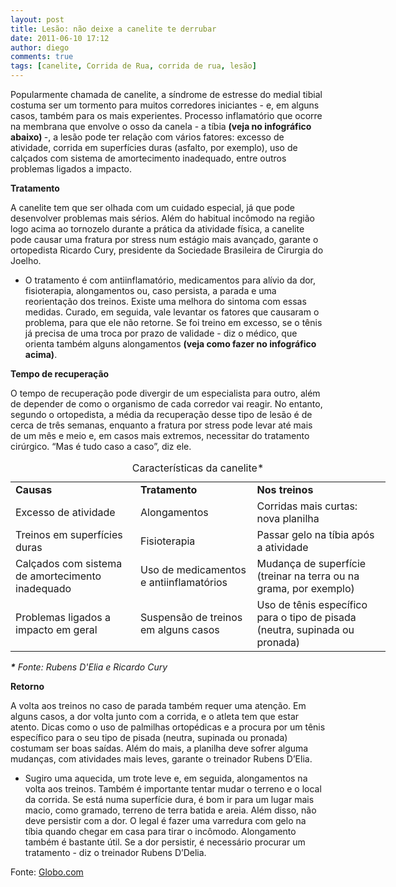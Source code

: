 ```yaml
---
layout: post
title: Lesão: não deixe a canelite te derrubar
date: 2011-06-10 17:12
author: diego
comments: true
tags: [canelite, Corrida de Rua, corrida de rua, lesão]
---
```

<div>

Popularmente chamada de canelite, a síndrome de estresse do medial tibial costuma ser um tormento para muitos corredores iniciantes - e, em alguns casos, também para os mais experientes. Processo inflamatório que ocorre na membrana que envolve o osso da canela - a tíbia <strong>(veja no infográfico abaixo) </strong>-, a lesão pode ter relação com vários fatores: excesso de atividade, corrida em superfícies duras (asfalto, por exemplo), uso de calçados com sistema de amortecimento inadequado, entre outros problemas ligados a impacto.


<div class="moldura"><a class="lightbox cboxElement" href="http://www.diegoronan.com.br/diegoronan/wp-content/uploads/2011/06/canelite.jpg"><img src="http://www.diegoronan.com.br/diegoronan/wp-content/uploads/2011/06/canelite.jpg" alt="" /></a></div>
<strong>Tratamento</strong>

A canelite tem que ser olhada com um cuidado especial, já que pode desenvolver problemas mais sérios. Além do habitual incômodo na região logo acima ao tornozelo durante a prática da atividade física, a canelite pode causar uma fratura por stress num estágio mais avançado, garante o ortopedista Ricardo Cury, presidente da Sociedade Brasileira de Cirurgia do Joelho.

- O tratamento é com antiinflamatório, medicamentos para alívio da dor, fisioterapia, alongamentos ou, caso persista, a parada e uma reorientação dos treinos. Existe uma melhora do sintoma com essas medidas. Curado, em seguida, vale levantar os fatores que causaram o problema, para que ele não retorne. Se foi treino em excesso, se o tênis já precisa de uma troca por prazo de validade - diz o médico, que orienta também alguns alongamentos <strong>(veja como fazer no infográfico acima)</strong>.

<strong>Tempo de recuperação</strong>

O tempo de recuperação pode divergir de um especialista para outro, além de depender de como o organismo de cada corredor vai reagir. No entanto, segundo o ortopedista, a média da recuperação desse tipo de lesão é de cerca de três semanas, enquanto a fratura por stress pode levar até mais de um mês e meio e, em casos mais extremos, necessitar do tratamento cirúrgico. “Mas é tudo caso a caso”, diz ele.
<div>
<table style="width: 600px;"><caption> Características da canelite*</caption>
<tr>
<td colspan="2" class="tabTit"><strong>Causas
</strong></td>
<td colspan="2" class="tabTit"><strong>Tratamento
</strong></td>
<td colspan="2" class="tabTit"><strong>Nos treinos
</strong></td>
</tr>
<tr>
<td colspan="2" class="tabTxt">Excesso de atividade</td>
<td colspan="2" class="tabTxt">Alongamentos</td>
<td colspan="2" class="tabTxt">Corridas mais curtas: nova planilha</td>
</tr>
<tr>
<td colspan="2" class="tabTxt">Treinos em superfícies duras</td>
<td colspan="2" class="tabTxt">Fisioterapia</td>
<td colspan="2" class="tabTxt">Passar gelo na tíbia após a atividade</td>
</tr>
<tr>
<td colspan="2" class="tabTxt">Calçados com sistema de amortecimento inadequado</td>
<td colspan="2" class="tabTxt">Uso de medicamentos e antiinflamatórios</td>
<td colspan="2" class="tabTxt">Mudança de superfície (treinar na terra ou na grama, por exemplo)</td>
</tr>
<tr>
<td colspan="2" class="tabTxt">Problemas ligados a impacto em geral</td>
<td colspan="2" class="tabTxt">Suspensão de treinos em alguns casos</td>
<td colspan="2" class="tabTxt">Uso de tênis específico para o tipo de pisada (neutra, supinada ou pronada)</td>
</tr>
</table>
</div>
<em><strong>*</strong> Fonte: Rubens D'Elia e Ricardo Cury</em>

<strong>Retorno</strong>

A volta aos treinos no caso de parada também requer uma atenção. Em alguns casos, a dor volta junto com a corrida, e o atleta tem que estar atento. Dicas como o uso de palmilhas ortopédicas e a procura por um tênis específico para o seu tipo de pisada (neutra, supinada ou pronada) costumam ser boas saídas. Além do mais, a planilha deve sofrer alguma mudanças, com atividades mais leves, garante o treinador Rubens D’Elia.

- Sugiro uma aquecida, um trote leve e, em seguida, alongamentos na volta aos treinos. Também é importante tentar mudar o terreno e o local da corrida. Se está numa superfície dura, é bom ir para um lugar mais macio, como gramado, terreno de terra batida e areia. Além disso, não deve persistir com a dor. O legal é fazer uma varredura com gelo na tíbia quando chegar em casa para tirar o incômodo. Alongamento também é bastante útil. Se a dor persistir, é necessário procurar um tratamento - diz o treinador Rubens D’Delia.

Fonte: <a href="http://globoesporte.globo.com/atletismo/corrida-de-rua/noticia/2011/06/lesao-nao-deixe-canelite-te-derrubar.html" target="_blank">Globo.com</a>

</div>
